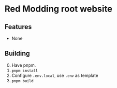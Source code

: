 # Red Modding root website


## Features

- None

## Building

0. Have pnpm.
1. `pnpm install`
2. Configure `.env.local`, use `.env` as template
3. `pnpm build`

